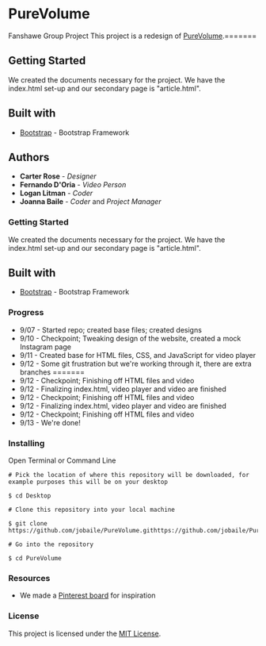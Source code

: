 # PureVolume
Fanshawe Group Project
This project is a redesign of [PureVolume](https://purevolume.com).=======

## Getting Started
We created the documents necessary for the project.
We have the index.html set-up and our secondary page is "article.html".
## Built with
* [Bootstrap](https://getbootstrap.com/) - Bootstrap Framework

## Authors
* **Carter Rose** - *Designer*
* **Fernando D'Oria** - *Video Person*
* **Logan Litman** - *Coder*
* **Joanna Baile** - *Coder* and *Project Manager*

### Getting Started
We created the documents necessary for the project.
We have the index.html set-up and our secondary page is "article.html".
## Built with
* [Bootstrap](https://getbootstrap.com/) - Bootstrap Framework

### Progress
* 9/07 - Started repo; created base files; created designs
* 9/10 - Checkpoint; Tweaking design of the website, created a mock Instagram page
* 9/11 - Created base for HTML files, CSS, and JavaScript for video player
* 9/12 - Some git frustration but we're working through it, there are extra branches
=======
* 9/12 - Checkpoint; Finishing off HTML files and video
* 9/12 - Finalizing index.html, video player and video are finished
* 9/12 - Checkpoint; Finishing off HTML files and video
* 9/12 - Finalizing index.html, video player and video are finished
* 9/12 - Checkpoint; Finishing off HTML files and video
* 9/13 - We're done!

### Installing

Open Terminal or Command Line

```
# Pick the location of where this repository will be downloaded, for example purposes this will be on your desktop

$ cd Desktop

# Clone this repository into your local machine

$ git clone https://github.com/jobaile/PureVolume.githttps://github.com/jobaile/PureVolume.git

# Go into the repository

$ cd PureVolume

```

### Resources
* We made a [Pinterest board](https://www.pinterest.ca/cartererose/music-website-design/) for inspiration

### License

This project is licensed under the [MIT License](https://opensource.org/licenses/MIT/).
